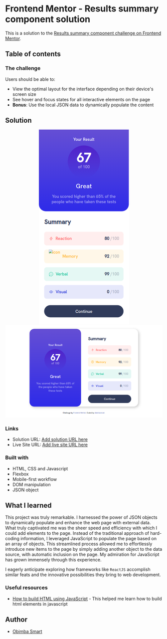 # Frontend Mentor - Results summary component solution

This is a solution to the [Results summary component challenge on Frontend Mentor](https://www.frontendmentor.io/challenges/results-summary-component-CE_K6s0maV).
## Table of contents


### The challenge

Users should be able to:

- View the optimal layout for the interface depending on their device's screen size
- See hover and focus states for all interactive elements on the page
- **Bonus**: Use the local JSON data to dynamically populate the content

## Solution

<div align="center">
  <img src="./assets/images/mobile_view.png" alt="Mobile View" />
  <img src="./assets/images/desktopp_view.png" alt="Mobile View" />
</div>


### Links

- Solution URL: [Add solution URL here](https://your-solution-url.com)
- Live Site URL: [Add live site URL here](https://your-live-site-url.com)

### Built with

- HTML, CSS and Javascript
- Flexbox
- Mobile-first workflow
- DOM manipulation
- JSON object

## What I learned

This project was truly remarkable. I harnessed the power of JSON objects to dynamically populate and enhance the web page with external data. What truly captivated me was the sheer speed and efficiency with which I could add elements to the page. Instead of the traditional approach of hard-coding information, I leveraged JavaScript to populate the page based on an array of objects. This streamlined process allowed me to effortlessly introduce new items to the page by simply adding another object to the data source, with automatic inclusion on the page. My admiration for JavaScript has grown immensely through this experience.

I eagerly anticipate exploring how frameworks like `ReactJS` accomplish similar feats and the innovative possibilities they bring to web development.


### Useful resources
- [How to build HTML using JavaScript](https://www.tutorialspoint.com/how-to-return-html-or-build-html-using-javascript#:~:text=This%20can%20be%20done%20using,or%20build%20HTML%20using%20JavaScript) - This helped me learn how to build html elements in javascript

## Author
- [Obimba Smart](https://www.github.com/obimbasmart)
